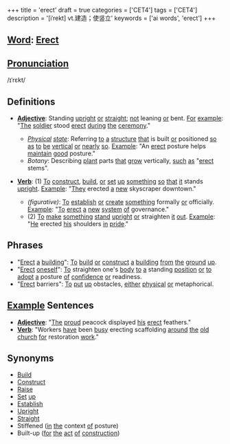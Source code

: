 +++
title = 'erect'
draft = true
categories = ['CET4']
tags = ['CET4']
description = '[iˈrekt] vt.建造；使竖立'
keywords = ['ai words', 'erect']
+++

## [Word](/post/word/): [Erect](/post/erect/)

## [Pronunciation](/post/pronunciation/)
/ɪˈrɛkt/

## Definitions
- **[Adjective](/post/adjective/)**: Standing [upright](/post/upright/) [or](/post/or/) [straight](/post/straight/); [not](/post/not/) leaning [or](/post/or/) bent. [For](/post/for/) [example](/post/example/): "[The](/post/the/) [soldier](/post/soldier/) stood [erect](/post/erect/) [during](/post/during/) [the](/post/the/) [ceremony](/post/ceremony/)."
  - *[Physical](/post/physical/) [state](/post/state/)*: Referring [to](/post/to/) [a](/post/a/) [structure](/post/structure/) [that](/post/that/) is built [or](/post/or/) positioned [so](/post/so/) [as](/post/as/) [to](/post/to/) [be](/post/be/) [vertical](/post/vertical/) [or](/post/or/) [nearly](/post/nearly/) [so](/post/so/). [Example](/post/example/): "An [erect](/post/erect/) posture helps [maintain](/post/maintain/) [good](/post/good/) posture."
  - *Botany*: Describing [plant](/post/plant/) parts [that](/post/that/) [grow](/post/grow/) vertically, [such](/post/such/) [as](/post/as/) "[erect](/post/erect/) stems".
  
- **[Verb](/post/verb/)**: (1) [To](/post/to/) [construct](/post/construct/), [build](/post/build/), [or](/post/or/) [set](/post/set/) [up](/post/up/) [something](/post/something/) [so](/post/so/) [that](/post/that/) [it](/post/it/) stands [upright](/post/upright/). [Example](/post/example/): "[They](/post/they/) erected [a](/post/a/) [new](/post/new/) skyscraper downtown."
  - *(figurative)*: [To](/post/to/) [establish](/post/establish/) [or](/post/or/) [create](/post/create/) [something](/post/something/) formally [or](/post/or/) officially. [Example](/post/example/): "[To](/post/to/) [erect](/post/erect/) [a](/post/a/) [new](/post/new/) [system](/post/system/) [of](/post/of/) governance."
  - (2) [To](/post/to/) [make](/post/make/) [something](/post/something/) [stand](/post/stand/) [upright](/post/upright/) [or](/post/or/) straighten [it](/post/it/) [out](/post/out/). [Example](/post/example/): "[He](/post/he/) erected [his](/post/his/) shoulders [in](/post/in/) [pride](/post/pride/)."

## Phrases
- "[Erect](/post/erect/) [a](/post/a/) [building](/post/building/)": [To](/post/to/) [build](/post/build/) [or](/post/or/) [construct](/post/construct/) [a](/post/a/) [building](/post/building/) [from](/post/from/) [the](/post/the/) [ground](/post/ground/) [up](/post/up/).
- "[Erect](/post/erect/) [oneself](/post/oneself/)": [To](/post/to/) straighten one's [body](/post/body/) [to](/post/to/) [a](/post/a/) standing [position](/post/position/) [or](/post/or/) [to](/post/to/) [adopt](/post/adopt/) [a](/post/a/) posture [of](/post/of/) [confidence](/post/confidence/) [or](/post/or/) readiness.
- "[Erect](/post/erect/) barriers": [To](/post/to/) [put](/post/put/) [up](/post/up/) obstacles, [either](/post/either/) [physical](/post/physical/) [or](/post/or/) metaphorical.

## [Example](/post/example/) Sentences
- **[Adjective](/post/adjective/)**: "[The](/post/the/) [proud](/post/proud/) peacock displayed [his](/post/his/) [erect](/post/erect/) feathers."
- **[Verb](/post/verb/)**: "Workers [have](/post/have/) been [busy](/post/busy/) erecting scaffolding [around](/post/around/) [the](/post/the/) [old](/post/old/) [church](/post/church/) [for](/post/for/) restoration [work](/post/work/)."

## Synonyms
- [Build](/post/build/)
- [Construct](/post/construct/)
- [Raise](/post/raise/)
- [Set](/post/set/) [up](/post/up/)
- [Establish](/post/establish/)
- [Upright](/post/upright/)
- [Straight](/post/straight/)
- Stiffened ([in](/post/in/) [the](/post/the/) context [of](/post/of/) posture)
- Built-up ([for](/post/for/) [the](/post/the/) [act](/post/act/) [of](/post/of/) [construction](/post/construction/))
